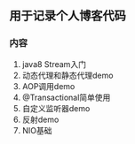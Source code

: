 ## 用于记录个人博客代码
### 内容
1. java8 Stream入门
2. 动态代理和静态代理demo
3. AOP调用demo
4. @Transactional简单使用
5. 自定义监听器demo
6. 反射demo
7. NIO基础